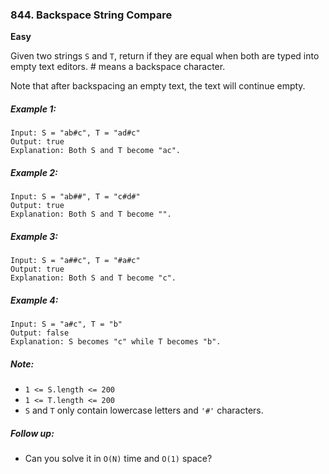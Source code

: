 ### 844. Backspace String Compare
**Easy**

Given two strings `S` and `T`, return if they are equal when both are typed into empty text editors. # means a backspace character.

Note that after backspacing an empty text, the text will continue empty.

##### Example 1:
```
Input: S = "ab#c", T = "ad#c"
Output: true
Explanation: Both S and T become "ac".
```

##### Example 2:
```
Input: S = "ab##", T = "c#d#"
Output: true
Explanation: Both S and T become "".
```

##### Example 3:
```
Input: S = "a##c", T = "#a#c"
Output: true
Explanation: Both S and T become "c".
```

##### Example 4:
```
Input: S = "a#c", T = "b"
Output: false
Explanation: S becomes "c" while T becomes "b".
```

##### Note:
* `1 <= S.length <= 200`
* `1 <= T.length <= 200`
* `S` and `T` only contain lowercase letters and `'#'` characters.

##### Follow up:
* Can you solve it in `O(N)` time and `O(1)` space?